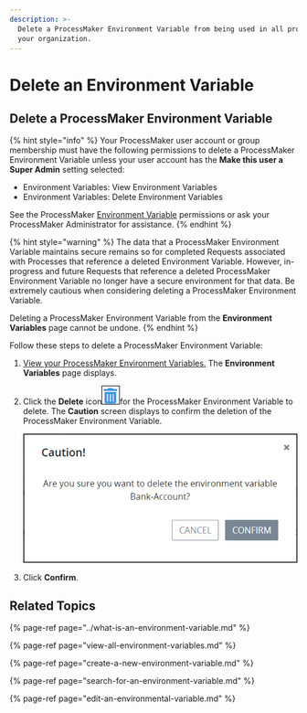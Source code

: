 ```yaml
---
description: >-
  Delete a ProcessMaker Environment Variable from being used in all processes in
  your organization.
---
```


# Delete an Environment Variable

## Delete a ProcessMaker Environment Variable

{% hint style="info" %}
Your ProcessMaker user account or group membership must have the following permissions to delete a ProcessMaker Environment Variable unless your user account has the **Make this user a Super Admin** setting selected:

* Environment Variables: View Environment Variables
* Environment Variables: Delete Environment Variables

See the ProcessMaker [Environment Variable](../../../processmaker-administration/permission-descriptions-for-users-and-groups.md#environment-variables) permissions or ask your ProcessMaker Administrator for assistance.
{% endhint %}

{% hint style="warning" %}
The data that a ProcessMaker Environment Variable maintains secure remains so for completed Requests associated with Processes that reference a deleted Environment Variable. However, in-progress and future Requests that reference a deleted ProcessMaker Environment Variable no longer have a secure environment for that data. Be extremely cautious when considering deleting a ProcessMaker Environment Variable.

Deleting a ProcessMaker Environment Variable from the **Environment Variables** page cannot be undone.
{% endhint %}

Follow these steps to delete a ProcessMaker Environment Variable:

1. [View your ProcessMaker Environment Variables.](view-all-environment-variables.md) The **Environment Variables** page displays.
2. Click the **Delete** icon![](../../../.gitbook/assets/trash-icon-process-modeler-processes.png)for the ProcessMaker Environment Variable to delete. The **Caution** screen displays to confirm the deletion of the ProcessMaker Environment Variable.

   ![](../../../.gitbook/assets/caution-environment-variable-removal-screen-processes.png)

3. Click **Confirm**.

## Related Topics

{% page-ref page="../what-is-an-environment-variable.md" %}

{% page-ref page="view-all-environment-variables.md" %}

{% page-ref page="create-a-new-environment-variable.md" %}

{% page-ref page="search-for-an-environment-variable.md" %}

{% page-ref page="edit-an-environmental-variable.md" %}

